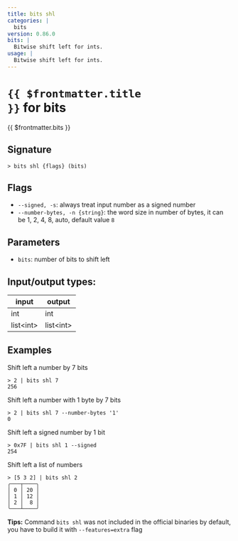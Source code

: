 ```yaml
---
title: bits shl
categories: |
  bits
version: 0.86.0
bits: |
  Bitwise shift left for ints.
usage: |
  Bitwise shift left for ints.
---
```

<!-- This file is automatically generated. Please edit the command in https://github.com/nushell/nushell instead. -->

# <code>{{ $frontmatter.title }}</code> for bits

<div class='command-title'>{{ $frontmatter.bits }}</div>

## Signature

```> bits shl {flags} (bits)```

## Flags

 -  `--signed, -s`: always treat input number as a signed number
 -  `--number-bytes, -n {string}`: the word size in number of bytes, it can be 1, 2, 4, 8, auto, default value `8`

## Parameters

 -  `bits`: number of bits to shift left


## Input/output types:

| input     | output    |
| --------- | --------- |
| int       | int       |
| list\<int\> | list\<int\> |
## Examples

Shift left a number by 7 bits
```nu
> 2 | bits shl 7
256
```

Shift left a number with 1 byte by 7 bits
```nu
> 2 | bits shl 7 --number-bytes '1'
0
```

Shift left a signed number by 1 bit
```nu
> 0x7F | bits shl 1 --signed
254
```

Shift left a list of numbers
```nu
> [5 3 2] | bits shl 2
╭───┬────╮
│ 0 │ 20 │
│ 1 │ 12 │
│ 2 │  8 │
╰───┴────╯

```


**Tips:** Command `bits shl` was not included in the official binaries by default, you have to build it with `--features=extra` flag